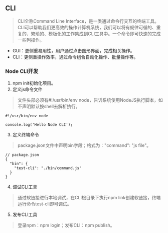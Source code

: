 ## CLI
> CLI全称Command Line Interface，是一类通过命令行交互的终端工具。CLI可以帮助我们更高效的操作计算机系统，我们可以将有规律可循的、重复的、繁琐的、模板化的工作集成到CLI工具中。一个命令即可快速的完成一些列操作。

- GUI：更侧重易用性，用户通过点击图形界面，完成相关操作。
- CLI：更侧重操作效率，通过命令组合自动化操作、批量操作等。
### Node CLI开发
1. npm init初始化项目。
2. 定义js命令文件
> 文件头部必须有#!/usr/bin/env node，告诉系统使用NodeJS执行脚本，如不声明默认按shell去解析执行。

```
#!/usr/bin/env node

console.log('Hello Node CLI');
```
3. 定义终端命令
> package.json文件中声明bin字段；格式为："command": "js file"。

```
// package.json
{
  "bin": {
    "test-cli": "./bin/command.js"
  }
}
```
4. 调试CLI工具
> 通过软链接进行本地调试，在CLI根目录下执行npm link创建软链接，终端运行命令test-cli即可调试。

5. 发布CLI工具
> 登录npm：npm login；发布CLI：npm publish。
